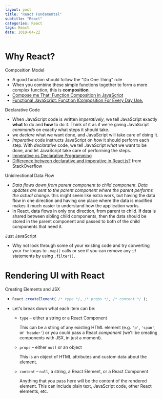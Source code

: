 ```yaml
---
layout: post
title: "React Fundamental"
subtitle: "React"
categories: React
tags: React
date: 2018-04-22
---
```


# Why React?

Composition Model

- A good function should follow the "Do One Thing" rule
- When you combine these simple functions together to form a more complex function, this is **composition**.
- [Compose me That: Function Composition in JavaScript](https://www.linkedin.com/pulse/compose-me-function-composition-javascript-kevin-greene/)
- [Functional JavaScript: Function lComposition For Every Day Use.](https://hackernoon.com/javascript-functional-composition-for-every-day-use-22421ef65a10)

Declarative Code

- When JavaScript code is written *imperatively*, we tell JavaScript exactly **what** to do and **how** to do it. Think of it as if we're giving JavaScript *commands* on exactly what steps it should take.
- we *declare* what we want done, and JavaScript will take care of doing it.
- *Imperative* code instructs JavaScript on *how* it should perform each step. With *declarative* code, we tell JavaScript *what* we want to be done, and let JavaScript take care of performing the steps.
- [Imperative vs Declarative Programming](https://tylermcginnis.com/imperative-vs-declarative-programming/)
- [Difference between declarative and imperative in React.js?](https://stackoverflow.com/questions/33655534/difference-between-declarative-and-imperative-in-react-js) from StackOverflow

Unidirectional Data Flow

- *Data flows down from parent component to child component. Data updates are sent to the parent component where the parent performs the actual change.* this might seem like extra work, but having the data flow in one direction and having one place where the data is modified makes it much easier to understand how the application works.
- In React, data flows in only one direction, from parent to child. If data is shared between sibling child components, then the data should be stored in the parent component and passed to both of the child components that need it.

Just JavaScript

- Why not look through some of your existing code and try converting your `for` loops to `.map()` calls or see if you can remove any `if` statements by using `.filter()`.



# Rendering UI with React

Creating Elements and JSX

- ```javascript
  React.createElement( /* type */, /* props */, /* content */ );
  ```

- Let's break down what each item can be:

  - `type` – either a string or a React Component

    This can be a string of any existing HTML element (e.g. `'p'`, `'span'`, or `'header'`) or you could pass a React *component* (we'll be creating components with JSX, in just a moment).


  - `props` – either `null` or an object

    This is an object of HTML attributes and custom data about the element.


  - `content` – `null`, a string, a React Element, or a React Component

    Anything that you pass here will be the content of the rendered element. This can include plain text, JavaScript code, other React elements, etc.
